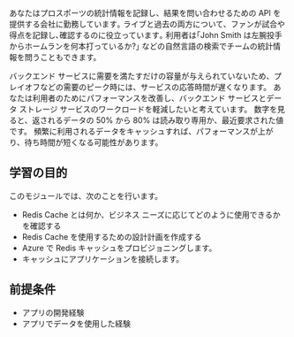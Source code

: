 あなたはプロスポーツの統計情報を記録し、結果を問い合わせるための API を提供する会社に勤務しています｡ ライブと過去の両方について、ファンが試合や得点を記録し､確認するのに役立っています｡ 利用者は｢John Smith は左腕投手からホームランを何本打っているか?｣ などの自然言語の検索でチームの統計情報を問うこともできます。

バックエンド サービスに需要を満たすだけの容量が与えられていないため、プレイオフなどの需要のピーク時には、サービスの応答時間が遅くなります。 あなたは利用者のためにパフォーマンスを改善し、バックエンド サービスとデータ ストレージ サービスのワークロードを軽減したいと考えています。 数字を見ると、返されるデータの 50% から 80% は読み取り専用か、最近要求された値です。 頻繁に利用されるデータをキャッシュすれば、パフォーマンスが上がり、待ち時間が短くなる可能性があります。

## <a name="learning-objectives"></a>学習の目的

このモジュールでは、次のことを行います。

- Redis Cache とは何か、ビジネス ニーズに応じてどのように使用できるかを確認する
- Redis Cache を使用するための設計計画を作成する
- Azure で Redis キャッシュをプロビジョニングします。
- キャッシュにアプリケーションを接続します。

## <a name="prerequisites"></a>前提条件

- アプリの開発経験
- アプリでデータを使用した経験
